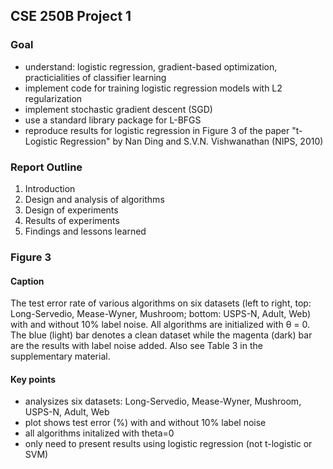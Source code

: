 ## CSE 250B Project 1

### Goal
* understand: logistic regression, gradient-based optimization, practicialities of classifier learning
* implement code for training logistic regression models with L2 regularization
* implement stochastic gradient descent (SGD)
* use a standard library package for L-BFGS
* reproduce results for logistic regression in Figure 3 of the paper "t-Logistic Regression" by Nan Ding and S.V.N. Vishwanathan (NIPS, 2010)

### Report Outline 
1. Introduction
2. Design and analysis of algorithms
3. Design of experiments
4. Results of experiments
5. Findings and lessons learned


### Figure 3
#### Caption
The test error rate of various algorithms on six datasets (left to right, top: Long-Servedio, Mease-Wyner, Mushroom; bottom: USPS-N, Adult, Web) with and without 10% label noise. All algorithms are initialized with θ = 0. The blue (light) bar denotes a clean dataset while the magenta (dark) bar are the results with label noise added. Also see Table 3 in the supplementary material.

#### Key points
* analysizes six datasets: Long-Servedio, Mease-Wyner, Mushroom, USPS-N, Adult, Web
* plot shows test error (%) with and without 10% label noise
* all algorithms initalized with theta=0
* only need to present results using logistic regression (not t-logistic or SVM)
